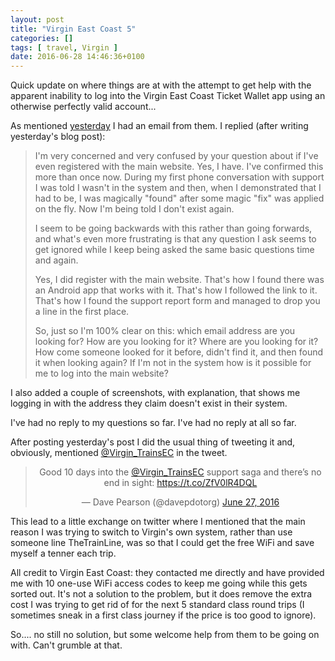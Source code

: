 ```yaml
---
layout: post
title: "Virgin East Coast 5"
categories: []
tags: [ travel, Virgin ]
date: 2016-06-28 14:46:36+0100
---
```


Quick update on where things are at with the attempt to get help with the
apparent inability to log into the Virgin East Coast Ticket Wallet app using
an otherwise perfectly valid account...

As mentioned [yesterday](/2016/06/27/virgin_east_coast_4.html) I had an
email from them. I replied (after writing yesterday's blog post):

> I'm very concerned and very confused by your question about if I've even
> registered with the main website. Yes, I have. I've confirmed this more
> than once now. During my first phone conversation with support I was told
> I wasn't in the system and then, when I demonstrated that I had to be, I
> was magically "found" after some magic "fix" was applied on the fly. Now
> I'm being told I don't exist again. 
>
> I seem to be going backwards with this rather than going forwards, and
> what's even more frustrating is that any question I ask seems to get
> ignored while I keep being asked the same basic questions time and again.
>
> Yes, I did register with the main website. That's how I found there was an
> Android app that works with it. That's how I followed the link to
> it. That's how I found the support report form and managed to drop you a
> line in the first place.
>
> So, just so I'm 100% clear on this: which email address are you looking
> for? How are you looking for it? Where are you looking for it? How come
> someone looked for it before, didn't find it, and then found it when
> looking again? If I'm not in the system how is it possible for me to log
> into the main website?

I also added a couple of screenshots, with explanation, that shows me
logging in with the address they claim doesn't exist in their system.

I've had no reply to my questions so far. I've had no reply at all so far.

After posting yesterday's post I did the usual thing of tweeting it and,
obviously, mentioned [@Virgin_TrainsEC](https://twitter.com/Virgin_TrainsEC)
in the tweet.

<center>
<blockquote class="twitter-tweet" data-lang="en"><p lang="en" dir="ltr">Good 10 days into the <a href="https://twitter.com/Virgin_TrainsEC">@Virgin_TrainsEC</a> support saga and there’s no end in sight: <a href="https://t.co/ZfV0lR4DQL">https://t.co/ZfV0lR4DQL</a></p>&mdash; Dave Pearson (@davepdotorg) <a href="https://twitter.com/davepdotorg/status/747362449876197377">June 27, 2016</a></blockquote>
<script async src="//platform.twitter.com/widgets.js"
charset="utf-8"></script>
</center>

This lead to a little exchange on twitter where I mentioned that the main
reason I was trying to switch to Virgin's own system, rather than use
someone line TheTrainLine, was so that I could get the free WiFi and save
myself a tenner each trip.

All credit to Virgin East Coast: they contacted me directly and have
provided me with 10 one-use WiFi access codes to keep me going while this
gets sorted out. It's not a solution to the problem, but it does remove the
extra cost I was trying to get rid of for the next 5 standard class round
trips (I sometimes sneak in a first class journey if the price is too good
to ignore).

So.... no still no solution, but some welcome help from them to be going on
with. Can't grumble at that.
